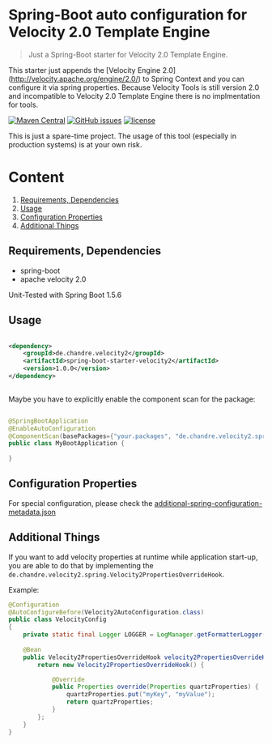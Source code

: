 # Spring-Boot auto configuration for Velocity 2.0 Template Engine

> Just a Spring-Boot starter for Velocity 2.0 Template Engine.

This starter just appends the [Velocity Engine 2.0] (http://velocity.apache.org/engine/2.0/) to Spring Context and you can configure it via spring properties.
Because Velocity Tools is still version 2.0 and incompatible to Velocity 2.0 Template Engine there is no implmentation for tools.

[![Maven Central](https://img.shields.io/maven-central/v/de.chandre.quartz/spring-boot-starter-velocity2.svg)](https://mvnrepository.com/artifact/de.chandre.velocity2)
[![GitHub issues](https://img.shields.io/github/issues/andrehertwig/spring-boot-starter-velocity2.svg)](https://github.com/andrehertwig/spring-boot-starter-velocity2/issues)
[![license](https://img.shields.io/github/license/andrehertwig/spring-boot-starter-velocity2.svg)](https://github.com/andrehertwig/spring-boot-starter-velocity2/blob/develop/LICENSE)

This is just a spare-time project. The usage of this tool (especially in production systems) is at your own risk.

# Content

1. [Requirements, Dependencies](#requirements-dependencies)
2. [Usage](#usage)
3. [Configuration Properties](#configuration-properties)
4. [Additional Things](#additional-things)

## Requirements, Dependencies
* spring-boot
* apache velocity 2.0

Unit-Tested with Spring Boot 1.5.6

## Usage

```xml

<dependency>
	<groupId>de.chandre.velocity2</groupId>
	<artifactId>spring-boot-starter-velocity2</artifactId>
	<version>1.0.0</version>
</dependency>
	
```

Maybe you have to explicitly enable the component scan for the package:
```java

@SpringBootApplication
@EnableAutoConfiguration
@ComponentScan(basePackages={"your.packages", "de.chandre.velocity2.spring"})
public class MyBootApplication {
 
}
```

## Configuration Properties

For special configuration, please check the [additional-spring-configuration-metadata.json](src/main/resources/META-INF/additional-spring-configuration-metadata.json) 

## Additional Things

If you want to add velocity properties at runtime while application start-up, you are able to do that by implementing the `de.chandre.velocity2.spring.Velocity2PropertiesOverrideHook`.

Example:

```java
@Configuration
@AutoConfigureBefore(Velocity2AutoConfiguration.class)
public class VelocityConfig
{
	private static final Logger LOGGER = LogManager.getFormatterLogger(VelocityConfig.class);
	
	@Bean
	public Velocity2PropertiesOverrideHook velocity2PropertiesOverrideHook() {
		return new Velocity2PropertiesOverrideHook() {

			@Override
			public Properties override(Properties quartzProperties) {
				quartzProperties.put("myKey", "myValue");
				return quartzProperties;
			}
		};
	}
}
```

